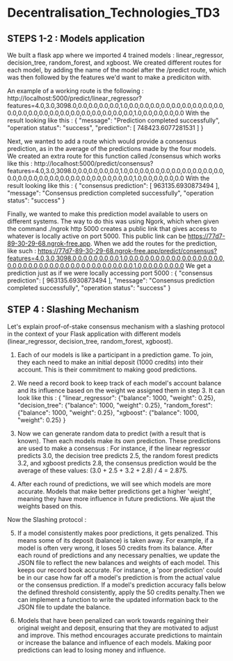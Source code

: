 # Decentralisation_Technologies_TD3

## STEPS 1-2 : Models application

We built a flask app where we imported 4 trained models : linear_regressor, decision_tree, random_forest, and xgboost. We created different routes for each model, by adding the name of the model after the /predict route, which was then followed by the features we'd want to make a prediciton with. 

An example of a working route is the following : 
http://localhost:5000/predict/linear_regressor?features=4.0,3.0,3098.0,0.0,0.0,0.0,0.0,1.0,0.0,0.0,0.0,0.0,0.0,0.0,0.0,0.0,0.0,0.0,0.0,0.0,0.0,0.0,0.0,0.0,0.0,0.0,0.0,0.0,0.0,1.0,0.0,0.0,0.0,0.0
With the result looking like this : 
{
  "message": "Prediction completed successfully",
  "operation status": "success",
  "prediction": [
    748423.6077281531
  ]
}

Next, we wanted to add a route which would provide a consensus prediction, as in the average of the predictions made by the four models. We created an extra route for this function called /consensus which works like this : 
http://localhost:5000/predict/consensus?features=4.0,3.0,3098.0,0.0,0.0,0.0,0.0,1.0,0.0,0.0,0.0,0.0,0.0,0.0,0.0,0.0,0.0,0.0,0.0,0.0,0.0,0.0,0.0,0.0,0.0,0.0,0.0,0.0,0.0,1.0,0.0,0.0,0.0,0.0
With the result looking like this : 
{
  "consensus prediction": [
    963135.6930873494
  ],
  "message": "Consensus prediction completed successfully",
  "operation status": "success"
}

Finally, we wanted to make this prediction model available to users on different systems. The way to do this was using Ngork, which when given the command ./ngrok http 5000 creates a public link that gives access to whatever is locally active on port 5000. This public link can be https://77d7-89-30-29-68.ngrok-free.app. When we add the routes for the prediction, like such : 
https://77d7-89-30-29-68.ngrok-free.app/predict/consensus?features=4.0,3.0,3098.0,0.0,0.0,0.0,0.0,1.0,0.0,0.0,0.0,0.0,0.0,0.0,0.0,0.0,0.0,0.0,0.0,0.0,0.0,0.0,0.0,0.0,0.0,0.0,0.0,0.0,0.0,1.0,0.0,0.0,0.0,0.0
We get a prediction just as if we were locally accessing port 5000 : 
{
  "consensus prediction": [
    963135.6930873494
  ],
  "message": "Consensus prediction completed successfully",
  "operation status": "success"
}

## STEP 4 : Slashing Mechanism

Let's explain proof-of-stake consensus mechanism with a slashing protocol in the context of your Flask application with different models (linear_regressor, decision_tree, random_forest, xgboost).

1. Each of our models is like a participant in a prediction game. To join, they each need to make an initial deposit (1000 credits) into their account. This is their commitment to making good predictions.

2. We need a record book to keep track of each model's account balance and its influence based on the weight we assigned them in step 3. It can look like this :
{
  "linear_regressor": {"balance": 1000, "weight": 0.25},
  "decision_tree": {"balance": 1000, "weight": 0.25},
  "random_forest": {"balance": 1000, "weight": 0.25},
  "xgboost": {"balance": 1000, "weight": 0.25}
}

3. Now we can generate random data to predict (with a result that is known). Then each models make its own prediction. These predictions are used to make a consensus :
For instance, if the linear regressor predicts 3.0, the decision tree predicts 2.5, the random forest predicts 3.2, and xgboost predicts 2.8, the consensus prediction would be the average of these values: (3.0 + 2.5 + 3.2 + 2.8) / 4 = 2.875.

4. After each round of predictions, we will see which models are more accurate. Models that make better predictions get a higher 'weight', meaning they have more influence in future predictions. We ajust the weights based on this.

Now the Slashing protocol :

5. If a model consistently makes poor predictions, it gets penalized. This means some of its deposit (balance) is taken away. For example, if a model is often very wrong, it loses 50 credits from its balance. After each round of predictions and any necessary penalties, we update the JSON file to reflect the new balances and weights of each model. This keeps our record book accurate. 
For instance, a 'poor prediction' could be in our case how far off a model's prediction is from the actual value or the consensus prediction. If a model's prediction accuracy falls below the defined threshold consistently, apply the 50 credits penalty.Then we can implement a function to write the updated information back to the JSON file to update the balance.

6. Models that have been penalized can work towards regaining their original weight and deposit, ensuring that they are motivated to adjust and improve. This method encourages  accurate predictions to maintain or increase the balance and influence of each models. Making poor predictions can lead to losing money and influence.
